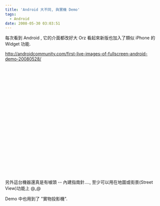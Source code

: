 ```yaml
---
title: 'Android 大不同, 與實機 Demo'
tags:
  - Android
date: 2008-05-30 03:03:51
---
```


每次看到 Android , 它的介面都改好大 Orz
看起來新版也加入了類似 iPhone 的 Widget 功能.

http://androidcommunity.com/first-live-images-of-fullscreen-android-demo-20080528/

<object width="425" height="355"><param name="movie" value="http://www.youtube.com/v/sOSk9TW7z-4&amp;hl=en"></param><param name="wmode" value="transparent"></param><embed src="http://www.youtube.com/v/_y36fG2Oba0&rel=1" type="application/x-shockwave-flash" wmode="transparent" width="425" height="355"></embed></object>

另外這台機器還真是有噱頭 -- 內建指南針...., 至少可以用在地圖或街景(Street View)功能上 @_@

Demo 中也用到了 "實物投影機".
